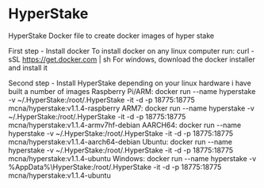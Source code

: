 # HyperStake
HyperStake Docker file to create docker images of hyper stake



First step - Install docker
To install docker on any linux computer run: curl -sSL https://get.docker.com | sh
For windows, download the docker installer and install it

Second step - Install HyperStake
depending on your linux hardware i have built a number of images
Raspberry Pi/ARM: docker run --name hyperstake -v ~/.HyperStake:/root/.HyperStake  -it -d -p 18775:18775 mcna/hyperstake:v1.1.4-raspberry
ARM7: docker run --name hyperstake -v ~/.HyperStake:/root/.HyperStake  -it -d -p 18775:18775 mcna/hyperstake:v1.1.4-armv7hf-debian
AARCH64: docker run --name hyperstake -v ~/.HyperStake:/root/.HyperStake  -it -d -p 18775:18775 mcna/hyperstake:v1.1.4-aarch64-debian
Ubuntu: docker run --name hyperstake -v ~/.HyperStake:/root/.HyperStake  -it -d -p 18775:18775 mcna/hyperstake:v1.1.4-ubuntu
Windows: docker run --name hyperstake -v %AppData%\HyperStake:/root/.HyperStake  -it -d -p 18775:18775 mcna/hyperstake:v1.1.4-ubuntu
